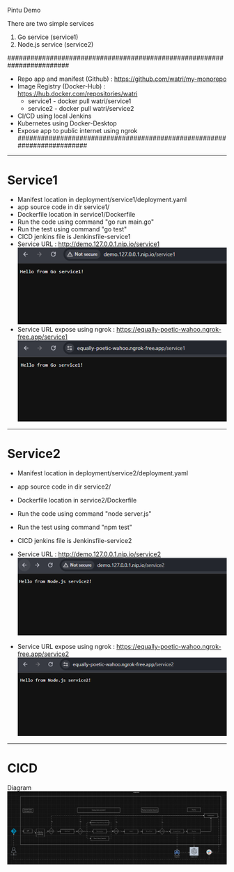 Pintu Demo

There are two simple services
1. Go service (service1)
2. Node.js service (service2)

########################################################################
- Repo app and manifest (Github) : https://github.com/watri/my-monorepo
- Image Registry (Docker-Hub) : https://hub.docker.com/repositories/watri
    - service1 - docker pull watri/service1
    - service2 - docker pull watri/service2
- CI/CD using local Jenkins
- Kubernetes using Docker-Desktop
- Expose app to public internet using ngrok 
########################################################################

----------------------------------------------------------------
# Service1 

- Manifest location in deployment/service1/deployment.yaml
- app source code in dir service1/
- Dockerfile location in service1/Dockerfile
- Run the code using command "go run main.go" 
- Run the test using command "go test"
- CICD jenkins file is Jenkinsfile-service1
- Service URL : http://demo.127.0.0.1.nip.io/service1 
![service1](deployment/1.png)
- Service URL expose using ngrok : https://equally-poetic-wahoo.ngrok-free.app/service1
![ngrok1](deployment/3.png)

----------------------------------------------------------------
# Service2 

- Manifest location in deployment/service2/deployment.yaml
- app source code in dir service2/
- Dockerfile location in service2/Dockerfile
- Run the code using command "node server.js" 
- Run the test using command "npm test"
- CICD jenkins file is Jenkinsfile-service2
- Service URL : http://demo.127.0.0.1.nip.io/service2 
![service2](deployment/2.png)

- Service URL expose using ngrok : https://equally-poetic-wahoo.ngrok-free.app/service2
![ngrok2](deployment/4.png)

----------------------------------------------------------------
# CICD
Diagram
![diagram](deployment/5.png)


